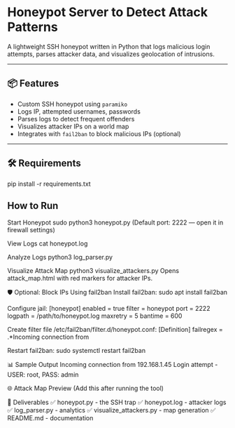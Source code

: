 # Honeypot Server to Detect Attack Patterns

A lightweight SSH honeypot written in Python that logs malicious login attempts, parses attacker data, and visualizes geolocation of intrusions.

---

## 📦 Features

- Custom SSH honeypot using `paramiko`
- Logs IP, attempted usernames, passwords
- Parses logs to detect frequent offenders
- Visualizes attacker IPs on a world map
- Integrates with `fail2ban` to block malicious IPs (optional)

---

## 🛠 Requirements
pip install -r requirements.txt

## How to Run
Start Honeypot
sudo python3 honeypot.py
(Default port: 2222 — open it in firewall settings)

View Logs
cat honeypot.log

Analyze Logs
python3 log_parser.py

Visualize Attack Map
python3 visualize_attackers.py
Opens attack_map.html with red markers for attacker IPs.

🛡️ Optional: Block IPs Using fail2ban
Install fail2ban:
sudo apt install fail2ban

Configure jail:
[honeypot]
enabled = true
filter = honeypot
port = 2222
logpath = /path/to/honeypot.log
maxretry = 5
bantime = 600

Create filter file /etc/fail2ban/filter.d/honeypot.conf:
[Definition]
failregex = .*Incoming connection from <HOST>

Restart fail2ban:
sudo systemctl restart fail2ban

📊 Sample Output
Incoming connection from 192.168.1.45
Login attempt - USER: root, PASS: admin

🌐 Attack Map Preview
(Add this after running the tool)

📁 Deliverables
✅ honeypot.py - the SSH trap
✅ honeypot.log - attacker logs
✅ log_parser.py - analytics
✅ visualize_attackers.py - map generation
✅ README.md - documentation
